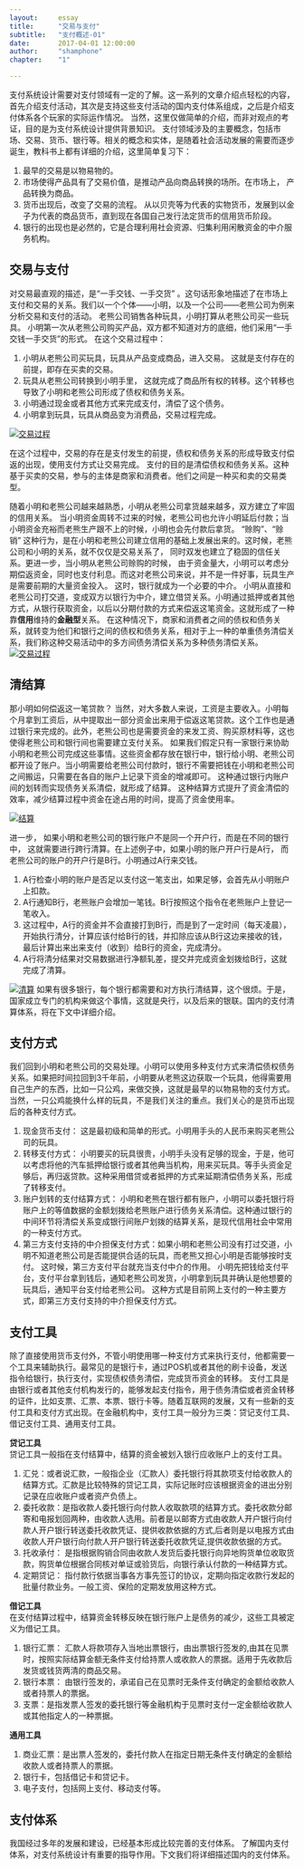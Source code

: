 ```yaml
---
layout: 	essay
title: 		"交易与支付"
subtitle: 	"支付概述-01"
date: 		2017-04-01 12:00:00
author: 	"shamphone"
chapter:	"1"

---
```


支付系统设计需要对支付领域有一定的了解。这一系列的文章介绍点轻松的内容，首先介绍支付活动，其次是支持这些支付活动的国内支付体系组成，之后是介绍支付体系各个玩家的实际运作情况。 当然，这里仅做简单的介绍，而非对观点的考证，目的是为支付系统设计提供背景知识。 
支付领域涉及的主要概念，包括市场、交易、货币、银行等。相关的概念和实体，是随着社会活动发展的需要而逐步诞生，教科书上都有详细的介绍，这里简单复习下：
1. 最早的交易是以物易物的。   
2. 市场使得产品具有了交易价值，是推动产品向商品转换的场所。在市场上， 产品转换为商品。 
3. 货币出现后，改变了交易的流程。 从以贝壳等为代表的实物货币，发展到以金子为代表的商品货币，直到现在各国自己发行法定货币的信用货币阶段。   
4. 银行的出现也是必然的，它是合理利用社会资源、归集利用闲散资金的中介服务机构。  

## 交易与支付

对交易最直观的描述，是“一手交钱、一手交货” 。这句话形象地描述了在市场上支付和交易的关系。我们以一个个体——小明，以及一个公司——老熊公司为例来分析交易和支付的活动。
老熊公司销售各种玩具，小明打算从老熊公司买一些玩具。 小明第一次从老熊公司购买产品，双方都不知道对方的底细，他们采用“一手交钱一手交货”的形式。 在这个交易过程中：
1. 小明从老熊公司买玩具，玩具从产品变成商品，进入交易。 这就是支付存在的前提，即存在买卖的交易。   
2. 玩具从老熊公司转换到小明手里， 这就完成了商品所有权的转移。这个转移也导致了小明和老熊公司形成了债权和债务关系。 
2. 小明通过现金或者其他方式来完成支付，清偿了这个债务。 
4. 小明拿到玩具，玩具从商品变为消费品，交易过程完成。

[![交易过程](http://static.cocolian.cn/img/in-post/concept-overview-exchange.jpg)](http://static.cocolian.cn/img/in-post/concept-overview-exchange.jpg)

在这个过程中，交易的存在是支付发生的前提，债权和债务关系的形成导致支付偿返的出现，使用支付方式让交易完成。 支付的目的是清偿债权和债务关系。这种基于买卖的交易，参与的主体是商家和消费者。他们之间是一种买和卖的交易类型。 

随着小明和老熊公司越来越熟悉，小明从老熊公司拿货越来越多，双方建立了牢固的信用关系。 当小明资金周转不过来的时候，老熊公司也允许小明延后付款；当小明资金充裕而老熊生产跟不上的时候，小明也会先付款后拿货。 “赊购”、“赊销” 这种行为，是在小明和老熊公司建立信用的基础上发展出来的。这时候，老熊公司和小明的关系，就不仅仅是交易关系了， 同时双发也建立了稳固的信任关系。更进一步，当小明从老熊公司赊购的时候， 由于资金量大，小明可以考虑分期偿返资金，同时也支付利息。而这对老熊公司来说，并不是一件好事，玩具生产是需要前期的大量资金投入。 这时，银行就成为一个必要的中介。 小明从直接和老熊公司打交道，变成双方以银行为中介，建立借贷关系。小明通过抵押或者其他方式，从银行获取资金，以后以分期付款的方式来偿返这笔资金。这就形成了一种靠**信用**维持的**金融型**关系。  在这种情况下，商家和消费者之间的债权和债务关系，就转变为他们和银行之间的债权和债务关系，相对于上一种的单重债务清偿关系，我们称这种交易活动中的多方间债务清偿关系为多种债务清偿关系。  
[![交易过程](http://static.cocolian.cn/img/in-post/concept-overview-mul.jpg)](http://static.cocolian.cn/img/in-post/concept-overview-mul.jpg)


## 清结算

那小明如何偿返这一笔贷款？ 当然，对大多数人来说，工资是主要收入。小明每个月拿到工资后，从中提取出一部分资金出来用于偿返这笔贷款。这个工作也是通过银行来完成的。此外，老熊公司也是需要资金的来发工资、购买原材料等，这也使得老熊公司和银行间也需要建立支付关系。
如果我们假定只有一家银行来协助小明和老熊公司完成这些事情。这些资金都存放在银行中，银行给小明、老熊公司都开设了账户。当小明需要给老熊公司付款时，银行不需要把钱在小明和老熊公司之间搬运，只需要在各自的账户上记录下资金的增减即可。 这种通过银行内账户间的划转而实现债务关系清偿，就形成了结算。 这种结算方式提升了资金清偿的效率，减少结算过程中资金在途占用的时间，提高了资金使用率。 

[![结算](http://static.cocolian.cn/img/in-post/concept-overview-st.jpg)](http://static.cocolian.cn/img/in-post/concept-overview-st.jpg)

进一步， 如果小明和老熊公司的银行账户不是同一个开户行，而是在不同的银行中， 这就需要进行跨行清算。在上述例子中，如果小明的账户开户行是A行， 而老熊公司的账户的开户行是B行。小明通过A行来交钱。
1. A行检查小明的账户是否足以支付这一笔支出，如果足够，会首先从小明账户上扣款。
2. A行通知B行，老熊账户会增加一笔钱。B行按照这个指令在老熊账户上登记一笔收入。 
3. 这过程中，A行的资金并不会直接打到B行，而是到了一定时间（每天凌晨），开始执行清分，计算应该付给B行的钱，并扣除应该从B行这边来接收的钱，最后计算出来出来支付（收到）给B行的资金，完成清分。 
4. A行将清分结果对交易数据进行净额轧差，提交并完成资金划拨给B行，这就完成了清算。 

[![清算](http://static.cocolian.cn/img/in-post/concept-overview-cl.jpg)](http://static.cocolian.cn/img/in-post/concept-overview-cl.jpg)
如果有很多银行，每个银行都需要和对方执行清结算，这个很烦。于是，国家成立专门的机构来做这个事情，这就是央行，以及后来的银联。国内的支付清算体系，将在下文中详细介绍。 

## 支付方式
 
 我们回到小明和老熊公司的交易处理。小明可以使用多种支付方式来清偿债权债务关系。如果把时间拉回到3千年前，小明要从老熊这边获取一个玩具，他得需要用自己生产的东西，比如一只公鸡，来做交换，这就是最早的以物易物的支付方式。 当然，一只公鸡能换什么样的玩具，不是我们关注的重点。我们关心的是货币出现后的各种支付方式。 
 1. 现金货币支付： 这是最初级和简单的形式。小明用手头的人民币来购买老熊公司的玩具。 
 2. 转移支付方式： 小明要买的玩具很贵，小明手头没有足够的现金，于是，他可以考虑将他的汽车抵押给银行或者其他典当机构，用来买玩具。等手头资金足够后，再归返贷款。这种采用借贷或者抵押的方式来延期清偿债务关系，形成了转移支付。 
 2. 账户划转的支付结算方式： 小明和老熊在银行都有账户，小明可以委托银行将账户上的等值数据的金额划拨给老熊账户进行债务关系清偿。这种通过银行的中间环节将清偿关系变成银行间账户划拨的结算关系，是现代信用社会中常用的一种支付方式。 
 3. 第三方支付支持的中介担保支付方式：如果小明和老熊公司没有打过交道，小明不知道老熊公司是否能提供合适的玩具，而老熊又担心小明是否能够按时支付。 这时候，第三方支付平台就充当支付中介的作用。 小明先把钱给支付平台，支付平台拿到钱后，通知老熊公司发货，小明拿到玩具并确认是他想要的玩具后，通知平台支付给老熊公司。 这种方式是目前网上支付的一种主要方式，即第三方支付支持的中介担保支付方式。 


## 支付工具

除了直接使用货币支付外，不管小明使用哪一种支付方式来执行支付，他都需要一个工具来辅助执行。最常见的是银行卡，通过POS机或者其他的刷卡设备，发送指令给银行，执行支付，实现债权债务清偿，完成货币资金的转移。 支付工具是由银行或者其他支付机构发行的，能够发起支付指令，用于债务清偿或者资金转移的证件，比如支票、汇票、本票、银行卡等。随着互联网的发展，又有一些新的支付工具和支付方式出现。在金融机构中，支付工具一般分为三类：贷记支付工具、借记支付工具、通用支付工具。 

**贷记工具**  
贷记工具一般指在支付结算中，结算的资金被划入银行应收账户上的支付工具。 
1. 汇兑：或者说汇款，一般指企业（汇款人）委托银行将其款项支付给收款人的结算方式。汇款是比较特殊的贷记工具，实际记账时应该根据资金的进出分别记录在应收账户或者资产负债上。   
2. 委托收款：是指收款人委托银行向付款人收取款项的结算方式。委托收款分邮寄和电报划回两种，由收款人选用。前者是以邮寄方式由收款人开户银行向付款人开户银行转送委托收款凭证、提供收款依据的方式‚后者则是以电报方式由收款人开户银行向付款人开户银行转送委托收款凭证‚提供收款依据的方式。  
3. 托收承付： 是指根据购销合同由收款人发货后委托银行向异地购货单位收取货款，购货单位根据合同核对单证或验货后，向银行承认付款的一种结算方式。
4. 定期贷记： 指付款行依据当事各方事先签订的协议，定期向指定收款行发起的批量付款业务。一般工资、保险的定期发放用这种方式。 

**借记工具**  
在支付结算过程中，结算资金转移反映在银行账户上是债务的减少，这些工具被定义为借记工具。 
1. 银行汇票： 汇款人将款项存入当地出票银行，由出票银行签发的,由其在见票时，按照实际结算金额无条件支付给持票人或收款人的票据。适用于先收款后发货或钱货两清的商品交易。
2. 银行本票： 由银行签发的，承诺自己在见票时无条件支付确定的金额给收款人或者持票人的票据。
3. 支票：是指发票人签发的委托银行等金融机构于见票时支付一定金额给收款人或其他指定人的一种票据。

**通用工具**
1. 商业汇票：是出票人签发的，委托付款人在指定日期无条件支付确定的金额给收款人或者持票人的票据。
2. 银行卡，包括借记卡和贷记卡。 
3. 电子支付，包括网上支付、移动支付等。 

## 支付体系
我国经过多年的发展和建设，已经基本形成比较完善的支付体系。 了解国内支付体系，对支付系统设计有重要的指导作用。下文我们将详细描述国内的支付体系。 

